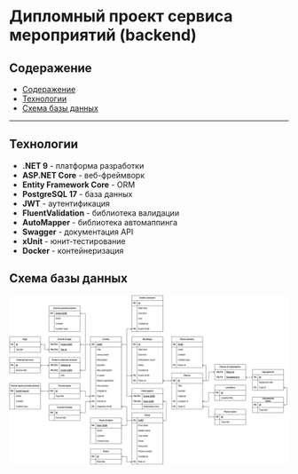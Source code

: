 # Дипломный проект сервиса мероприятий (backend)

## Содеражение

- [Содеражение](#содеражение)
- [Технологии](#технологии)
- [Схема базы данных](#схема-базы-данных)

---

## Технологии

- **.NET 9** - платформа разработки
- **ASP.NET Core** - веб-фреймворк
- **Entity Framework Core** - ORM
- **PostgreSQL 17** - база данных
- **JWT** - аутентификация
- **FluentValidation** - библиотека валидации
- **AutoMapper** - библиотека автомаппинга
- **Swagger** - документация API
- **xUnit** - юнит-тестирование
- **Docker** - контейнеризация

## Схема базы данных

![image](./Database.png)
